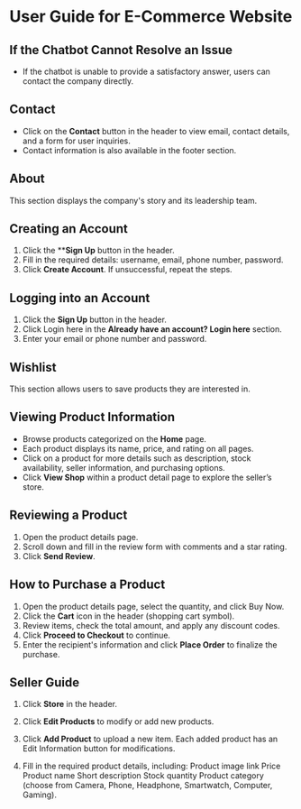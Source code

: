 # User Guide for E-Commerce Website

## If the Chatbot Cannot Resolve an Issue
- If the chatbot is unable to provide a satisfactory answer, users can contact the company directly.

## Contact
- Click on the **Contact** button in the header to view email, contact details, and a form for user inquiries.
- Contact information is also available in the footer section.

## About
This section displays the company's story and its leadership team.

## Creating an Account
1. Click the ****Sign Up** button in the header.
2. Fill in the required details: username, email, phone number, password.
3. Click **Create Account**. If unsuccessful, repeat the steps.

## Logging into an Account
1. Click the **Sign Up** button in the header.
2. Click Login here in the **Already have an account? Login here** section.
3. Enter your email or phone number and password.

## Wishlist
This section allows users to save products they are interested in.

## Viewing Product Information
- Browse products categorized on the **Home** page.
- Each product displays its name, price, and rating on all pages.
- Click on a product for more details such as description, stock availability, seller information, and purchasing options.
- Click **View Shop** within a product detail page to explore the seller’s store.

## Reviewing a Product

1. Open the product details page.
2. Scroll down and fill in the review form with comments and a star rating.
3. Click **Send Review**.

## How to Purchase a Product
1. Open the product details page, select the quantity, and click Buy Now.
2. Click the **Cart** icon in the header (shopping cart symbol).
3. Review items, check the total amount, and apply any discount codes.
4. Click **Proceed to Checkout** to continue.
5. Enter the recipient's information and click **Place Order** to finalize the purchase.

## Seller Guide
1. Click **Store** in the header.
2. Click **Edit Products** to modify or add new products.
3. Click **Add Product** to upload a new item. Each added product has an Edit Information button for modifications.

4. Fill in the required product details, including:
Product image link
Price
Product name
Short description
Stock quantity
Product category (choose from Camera, Phone, Headphone, Smartwatch, Computer, Gaming).